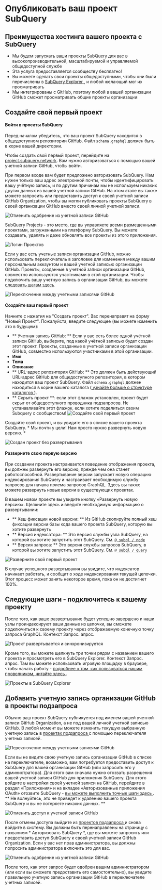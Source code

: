 # Опубликовать ваш проект SubQuery

## Преимущества хостинга вашего проекта с SubQuery
- Мы будем запускать ваши проекты SubQuery для вас в высокопроизводительной, масштабируемой и управляемой общедоступной службе
- Эта услуга предоставляется сообществу бесплатно!
- Вы можете сделать свои проекты общедоступными, чтобы они были перечислены в [ SubQuery Explorer ](https://explorer.subquery.network), и любой желающий мог их просматривать
- Мы интегрированы с GitHub, поэтому любой в вашей организации GitHub сможет просматривать общие проекты организации

## Создайте свой первый проект

#### Войти в проекты SubQuery

Перед началом убедитесь, что ваш проект SubQuery находится в общедоступном репозитории GitHub. Файл `schema.graphql` должен быть в корне вашей директории.

Чтобы создать свой первый проект, перейдите на [project.subquery.network](https://project.subquery.network). Вам нужно авторизоваться с помощью вашей учетной записи GitHub, чтобы войти.

При первом входе вам будет предложено авторизовать SubQuery. Нам нужен только ваш адрес электронной почты, чтобы идентифицировать вашу учётную запись, и по другим причинам мы не используем никаких других данных из вашей учетной записи GitHub. На этом этапе вы также можете запросить или предоставить доступ к своей учетной записи GitHub Organization, чтобы вы могли публиковать проекты SubQuery в своей организации GitHub вместо своей личной учетной записи.

![Отменить одобрение из учетной записи GitHub](/assets/img/project_auth_request.png)

SubQuery Projects - это место, где вы управляете всеми размещенными проектами, загруженными на платформу SubQuery. Вы можете создавать, удалять и даже обновлять все проекты из этого приложения.

![Логин Проектов](/assets/img/projects-dashboard.png)

Если у вас есть учетные записи организации GitHub, можно использовать переключатель в заголовке для изменения между вашим персональным аккаунтом и вашей учетной записью организации GitHub. Проекты, созданные в учетной записи организации GitHub, совместно используются участниками в этой организации. Чтобы подключить вашу учетную запись в организации GitHub, вы можете [следовать шагам здесь](#add-github-organization-account-to-subquery-projects).

![Переключение между учетными записями GitHub](/assets/img/projects-account-switcher.png)

#### Создайте ваш первый проект

Начните с нажатия на "Создать проект". Вас перенаправят на форму "Новый Проект". Пожалуйста, введите следующее (вы можете изменить это в будущем):
- ** Учетная запись GitHub: ** Если у вас есть более одной учётной записи GitHub, выберите, под какой учётной записью будет создан этот проект. Проекты, созданные в учетной записи организации GitHub, совместно используются участниками в этой организации.
- **Имя**
- **Тема**
- **Описание**
- ** URL-адрес репозитория GitHub: ** Это должен быть действующий URL-адрес GitHub для общедоступного репозитория, в котором находится ваш проект SubQuery. Файл ` schema.graphql ` должен находиться в корне вашего каталога ([ узнайте больше о структуре каталогов ](../create/introduction.md#directory-structure)).
- ** Скрыть проект **: если этот флажок установлен, проект будет скрыт от общедоступного проводника подзапросов. Не устанавливайте этот флажок, если хотите поделиться своим Subquery с сообществом! ![Создайте свой первый проект](/assets/img/projects-create.png)

Создайте свой проект, и вы увидите его в списке вашего проекта SubQuery. * Мы почти у цели! Нам просто нужно развернуть новую версию. *

![Создан проект без развертывания](/assets/img/projects-no-deployment.png)

#### Разверните свою первую версию

При создании проекта настраивается поведение отображения проекта, вы должны развернуть его версию, прежде чем она станет работоспособной. Развертывание версии запускает новую операцию индексирования SubQuery и настраивает необходимую службу запросов для начала приема запросов GraphQL. Здесь вы также можете развернуть новые версии в существующих проектах.

В вашем новом проекте вы увидите кнопку «Развернуть новую версию». Щелкните здесь и введите необходимую информацию о развертывании:
- ** Хеш фиксации новой версии: ** Из GitHub скопируйте полный хеш фиксации версии базы кода вашего проекта SubQuery, которую вы хотите развернуть
- ** Версия индексатора: ** Это версия службы узла SubQuery, на которой вы хотите запустить этот SubQuery. См. [` @ subql / node `](https://www.npmjs.com/package/@subql/node)
- ** Версия запроса: ** Это версия службы запросов SubQuery, в которой вы хотите запустить этот SubQuery. См. [` @ subql / query `](https://www.npmjs.com/package/@subql/query)

![Разверните свой первый проект](https://static.subquery.network/media/projects/projects-first-deployment.png)

В случае успешного развертывания вы увидите, что индексатор начинает работать, и сообщит о ходе индексирования текущей цепочки. Этот процесс может занять некоторое время, пока он не достигнет 100%.

## Следующие шаги - подключитесь к вашему проекту
После того, как ваше развертывание будет успешно завершено и наши узлы проиндексируют ваши данные из цепочки, вы сможете подключиться к своему проекту через отображаемую конечную точку запроса GraphQL. Контекст Запрос. апрос.

![Проект развертывается и синхронизируется](/assets/img/projects-deploy-sync.png)

Кроме того, вы можете щелкнуть три точки рядом с названием вашего проекта и просмотреть его в SubQuery Explorer. Контекст Запрос. апрос. Там вы можете использовать игровую площадку в браузере, чтобы начать работу - [ подробнее о том, как пользоваться нашим проводником, читайте здесь ](../query/query.md).

![Проекты в SubQuery Explorer](/assets/img/projects-explorer.png)

## Добавить учетную запись организации GitHub в проекты подзапроса

Обычно ваш проект SubQuery публикуется под именем вашей учетной записи GitHub Organization, а не под вашей личной учетной записью GitHub. В любой момент вы можете изменить текущую выбранную учетную запись в [ проектах подзапроса ](https://project.subquery.network) с помощью переключателя учетных записей.

![Переключение между учетными записями GitHub](/assets/img/projects-account-switcher.png)

Если вы не видите свою учетную запись организации GitHub в списке на переключателе, возможно, вам потребуется предоставить доступ к SubQuery для вашей организации GitHub (или запросить его у администратора). Для этого вам сначала нужно отозвать разрешения вашей учетной записи GitHub для приложения SubQuery. Для этого войдите в настройки своей учетной записи на GitHub, перейдите в раздел «Приложения» и на вкладке «Авторизованные приложения OAuth» отозвите SubQuery - [ вы можете выполнить точные шаги здесь ](https://docs.github.com/en/github/authenticating-to-github/keeping-your-account-and-data-secure/reviewing-your-authorized-applications-oauth). ** Не волнуйтесь, это не приведет к удалению вашего проекта SubQuery и вы не потеряете никаких данных. **

![Отменить доступ к учетной записи GitHub](/assets/img/project_auth_revoke.png)

После отмены доступа выйдите из [ проектов подзапроса ](https://project.subquery.network) и снова войдите в систему. Вы должны быть перенаправлены на страницу с названием * Авторизовать SubQuery *, где вы можете запросить или предоставить доступ SubQuery к своей учетной записи GitHub Organization. Если у вас нет прав администратора, вы должны попросить администратора включить это для вас.

![Отменить одобрение из учетной записи GitHub](/assets/img/project_auth_request.png)

После того, как этот запрос будет одобрен вашим администратором (или если вы сможете предоставить его самостоятельно), вы увидите правильную учетную запись организации GitHub в переключателе учетных записей.